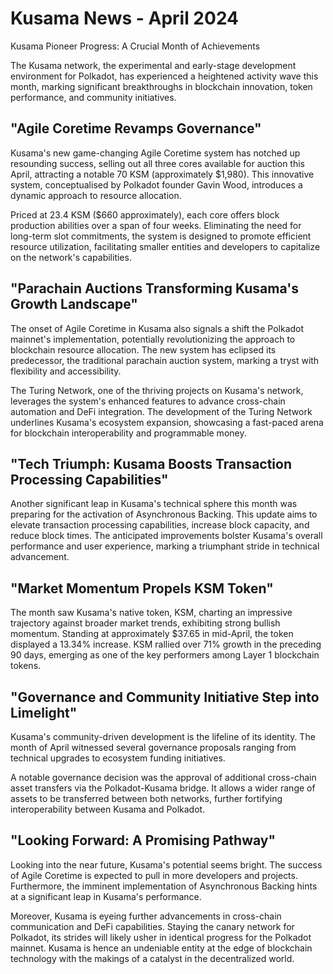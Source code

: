 # Kusama News - April 2024

Kusama Pioneer Progress: A Crucial Month of Achievements

The Kusama network, the experimental and early-stage development environment for Polkadot, has experienced a heightened activity wave this month, marking significant breakthroughs in blockchain innovation, token performance, and community initiatives.

## "Agile Coretime Revamps Governance"

Kusama's new game-changing Agile Coretime system has notched up resounding success, selling out all three cores available for auction this April, attracting a notable 70 KSM (approximately $1,980). This innovative system, conceptualised by Polkadot founder Gavin Wood, introduces a dynamic approach to resource allocation.

Priced at 23.4 KSM ($660 approximately), each core offers block production abilities over a span of four weeks. Eliminating the need for long-term slot commitments, the system is designed to promote efficient resource utilization, facilitating smaller entities and developers to capitalize on the network's capabilities. 

## "Parachain Auctions Transforming Kusama's Growth Landscape"

The onset of Agile Coretime in Kusama also signals a shift the Polkadot mainnet's implementation, potentially revolutionizing the approach to blockchain resource allocation. The new system has eclipsed its predecessor, the traditional parachain auction system, marking a tryst with flexibility and accessibility. 

The Turing Network, one of the thriving projects on Kusama's network, leverages the system's enhanced features to advance cross-chain automation and DeFi integration. The development of the Turing Network underlines Kusama's ecosystem expansion, showcasing a fast-paced arena for blockchain interoperability and programmable money.

## "Tech Triumph: Kusama Boosts Transaction Processing Capabilities"

Another significant leap in Kusama's technical sphere this month was preparing for the activation of Asynchronous Backing. This update aims to elevate transaction processing capabilities, increase block capacity, and reduce block times. The anticipated improvements bolster Kusama's overall performance and user experience, marking a triumphant stride in technical advancement.

## "Market Momentum Propels KSM Token"

The month saw Kusama's native token, KSM, charting an impressive trajectory against broader market trends, exhibiting strong bullish momentum. Standing at approximately $37.65 in mid-April, the token displayed a 13.34% increase. KSM rallied over 71% growth in the preceding 90 days, emerging as one of the key performers among Layer 1 blockchain tokens.

## "Governance and Community Initiative Step into Limelight"

Kusama's community-driven development is the lifeline of its identity. The month of April witnessed several governance proposals ranging from technical upgrades to ecosystem funding initiatives. 

A notable governance decision was the approval of additional cross-chain asset transfers via the Polkadot-Kusama bridge. It allows a wider range of assets to be transferred between both networks, further fortifying interoperability between Kusama and Polkadot.

## "Looking Forward: A Promising Pathway"

Looking into the near future, Kusama's potential seems bright. The success of Agile Coretime is expected to pull in more developers and projects. Furthermore, the imminent implementation of Asynchronous Backing hints at a significant leap in Kusama's performance. 

Moreover, Kusama is eyeing further advancements in cross-chain communication and DeFi capabilities. Staying the canary network for Polkadot, its strides will likely usher in identical progress for the Polkadot mainnet. Kusama is hence an undeniable entity at the edge of blockchain technology with the makings of a catalyst in the decentralized world.